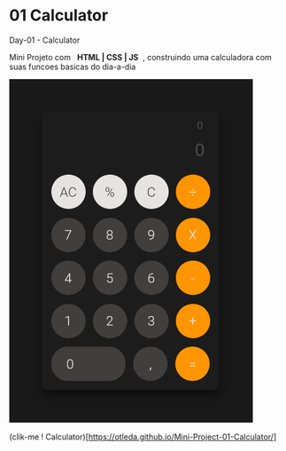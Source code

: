 # 01 Calculator
Day-01 - Calculator

Mini Projeto com &nbsp; **HTML | CSS | JS** &nbsp;, construindo uma calculadora com suas funcoes basicas do dia-a-dia 

![calculator](./img/calc.png)

(clik-me ! Calculator)[https://otleda.github.io/Mini-Project-01-Calculator/]
